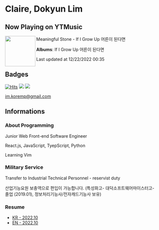# Claire, Dokyun Lim

## Now Playing on YTMusic

[<img align="left" width="100" src="https://lh3.googleusercontent.com/2ME5t07E7wjwSPsrsDHysBTVXGejv4etYIFCKkXHltww7kxLXFY_dlrd1n1cQgBRQHenzHPeEVQXMylU">](https://music.youtube.com/watch?v=_h3jf-VwJwM)

Meaningful Stone - If I Grow Up 어른이 된다면

**Albums**: If I Grow Up 어른이 된다면

Last updated at 12/22/2022 00:35

## Badges

[![Hits](https://hits.seeyoufarm.com/api/count/incr/badge.svg?url=https%3A%2F%2Fgithub.com%2Fkoremp%2Fkormep&count_bg=%2379C83D&title_bg=%23555555&icon=&icon_color=%23E7E7E7&title=hits&edge_flat=false)](https://hits.seeyoufarm.com)
<a href="https://dev.to/koremp"><img src="https://img.shields.io/badge/dev.to-0A0A0A?style=for-the-badge&logo=devdotto&logoColor=white"/></a>
<a href="https://www.linkedin.com/in/koremp"><img src="https://img.shields.io/badge/LinkedIn-0077B5?style=flat-square&logo=linkedin&logoColor=white"/></a>

im.koremp@gmail.com

## Informations

### About Programming

Junior Web Front-end Software Engineer

React.js, JavaScript, TyepScript, Python

Learning Vim

### Military Service

Transfer to Industrial Technical Personnel - reservist duty

산업기능요원 보충역으로 편입이 가능합니다. (특성화고- 대덕소프트웨어마이스터고- 졸업 (2019.01), 정보처리기능사/전자캐드기능사 보유)

### Resume

* [KR - 2022.10](./resume/README.md)
* [EN - 2022.10](./resume/README.en.md)
